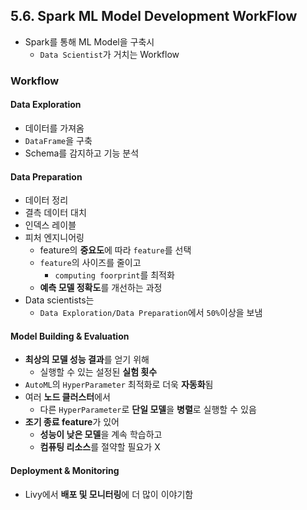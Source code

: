 ## 5.6. Spark ML Model Development WorkFlow
- Spark를 통해 ML Model을 구축시
  - `Data Scientist`가 거치는 Workflow

### Workflow

#### Data Exploration
- 데이터를 가져옴
- `DataFrame`을 구축
- Schema를 감지하고 기능 분석

#### Data Preparation
- 데이터 정리
- 결측 데이터 대치
- 인덱스 레이블
- 피처 엔지니어링
  - feature의 **중요도**에 따라 `feature`를 선택
  - `feature`의 사이즈를 줄이고
    - `computing foorprint`를 최적화
  - **예측 모델 정확도**를 개선하는 과정
- Data scientists는
  - `Data Exploration/Data Preparation`에서 `50%`이상을 보냄

#### Model Building & Evaluation
- **최상의 모델 성능 결과**를 얻기 위해
  - 실행할 수 있는 설정된 **실험 횟수**
- `AutoML`의 `HyperParameter` 최적화로 더욱 **자동화**됨
- 여러 **노드 클러스터**에서
  - 다른 `HyperParameter`로 **단일 모델**을 **병렬**로 실행할 수 있음
- **조기 종료 feature**가 있어
  - **성능이 낮은 모델**을 계속 학습하고
  - **컴퓨팅 리소스**를 절약할 필요가 X

#### Deployment & Monitoring
- Livy에서 **배포 및 모니터링**에 더 많이 이야기함